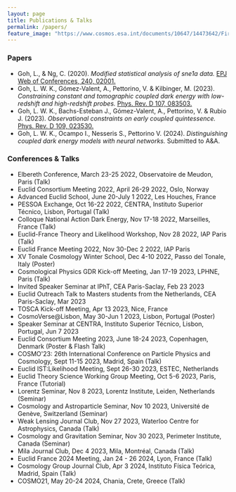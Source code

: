 ```yaml
---
layout: page
title: Publications & Talks
permalink: /papers/
feature_image: "https://www.cosmos.esa.int/documents/10647/14473642/First_Images_Horsehead_Nebula_full.jpg"
---
```


### Papers
- Goh, L., & Ng, C. (2020). *Modified statistical analysis of sne1a data.* [EPJ Web of Conferences, 240, 02001.](https://www.epj-conferences.org/articles/epjconf/abs/2020/16/epjconf_seaan2020_02001/epjconf_seaan2020_02001.html)
- Goh, L. W. K., Gómez-Valent, A., Pettorino, V. & Kilbinger, M. (2023). *Constraining constant and tomographic coupled dark energy with low-redshift and high-redshift probes.* [Phys. Rev. D 107, 083503.](https://journals.aps.org/prd/abstract/10.1103/PhysRevD.107.083503)
- Goh, L. W. K., Bachs-Esteban J., Gómez-Valent, A., Pettorino, V. & Rubio J. (2023). *Observational constraints on early coupled quintessence.* [Phys. Rev. D 109, 023530.](https://journals.aps.org/prd/abstract/10.1103/PhysRevD.109.023530)
- Goh, L. W. K., Ocampo I., Nesseris S., Pettorino V. (2024). *Distinguishing coupled dark energy models with neural networks.* Submitted to A&A.

### Conferences & Talks

- Elbereth Conference, March 23-25 2022, Observatoire de Meudon, Paris (Talk)
- Euclid Consortium Meeting 2022, April 26-29 2022, Oslo, Norway
- Advanced Euclid School, June 20-July 1 2022, Les Houches, France
- PESSOA Exchange, Oct 16-22 2022, CENTRA, Instituto Superior Técnico, Lisbon, Portugal (Talk)
- Colloque National Action Dark Energy, Nov 17-18 2022, Marseilles, France (Talk)
- Euclid-France Theory and Likelihood Workshop, Nov 28 2022, IAP Paris (Talk)
- Euclid France Meeting 2022, Nov 30-Dec 2 2022, IAP Paris
- XV Tonale Cosmology Winter School, Dec 4-10 2022, Passo del Tonale, Italy (Poster) 
- Cosmological Physics GDR Kick-off Meeting, Jan 17-19 2023, LPHNE, Paris (Talk)
- Invited Speaker Seminar at IPhT, CEA Paris-Saclay, Feb 23 2023
- Euclid Outreach Talk  to Masters students from the Netherlands, CEA Paris-Saclay, Mar 2023
- TOSCA Kick-off Meeting, Apr 13 2023, Nice, France
- CosmoVerse@Lisbon, May 30-Jun 1 2023, Lisbon, Portugal (Poster)
- Speaker Seminar at CENTRA, Instituto Superior Técnico, Lisbon, Portugal, Jun 7 2023
- Euclid Consortium Meeting 2023, June 18-24 2023, Copenhagen, Denmark (Poster & Flash Talk)
- COSMO'23: 26th International Conference on Particle Physics and Cosmology, Sept 11-15 2023, Madrid, Spain (Talk)
- Euclid IST:Likelihood Meeting, Sept 26-30 2023, ESTEC, Netherlands
- Euclid Theory Science Working Group Meeting, Oct 5-6 2023, Paris, France (Tutorial)
- Lorentz Seminar, Nov 8 2023, Lorentz Institute, Leiden, Netherlands (Seminar)
- Cosmology and Astroparticle Seminar, Nov 10 2023, Université de Genève, Switzerland (Seminar)
- Weak Lensing Journal Club, Nov 27 2023, Waterloo Centre for Astrophysics, Canada (Talk)
- Cosmology and Gravitation Seminar, Nov 30 2023, Perimeter Institute, Canada (Seminar)
- Mila Journal Club, Dec 4 2023, Mila, Montréal, Canada (Talk)
- Euclid France 2024 Meeting, Jan 24 - 26 2024, Lyon, France (Talk)
- Cosmology Group Journal Club, Apr 3 2024, Instituto Física Teórica, Madrid, Spain (Talk)
- COSMO21, May 20-24 2024, Chania, Crete, Greece (Talk)